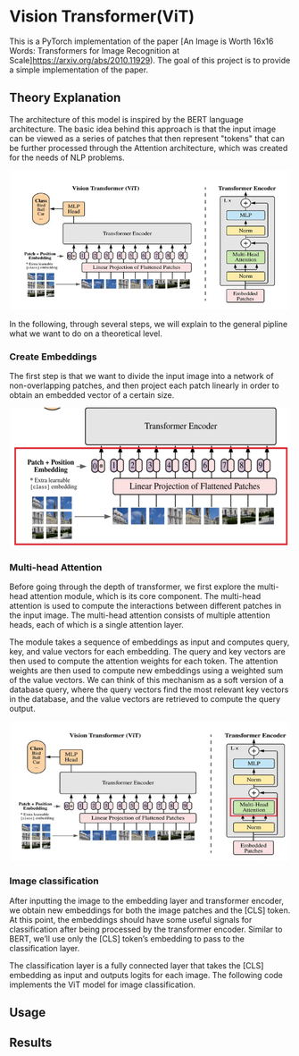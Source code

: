 # Vision Transformer(ViT) <a name="ViT"></a>

This is a PyTorch implementation of the paper [An Image is Worth 16x16 Words: Transformers for Image Recognition at Scale]https://arxiv.org/abs/2010.11929). The goal of this project is to provide a simple implementation of the paper.

## Theory Explanation <a name="TE"></a>
The architecture of this model is inspired by the BERT language architecture. 
The basic idea behind this approach is that the input image can be viewed as a series of patches that then represent "tokens" that can be further processed through the Attention architecture, which was created for the needs of NLP problems.

<p align="center">
  <img width="500" height="250" src="./theory_imgs/arch.jpg" />
</p>

In the following, through several steps, we will explain to the general pipline what we want to do on a theoretical level.

### Create Embeddings <a name="Emb"></a>

The first step is that we want to divide the input image into a network of non-overlapping patches, and then project each patch linearly in order to obtain an embedded vector of a certain size.

<p align="center">
  <img width="500" height="250" src="./theory_imgs/embedding.PNG" />
</p>

### Multi-head Attention <a name="MHA"></a>

Before going through the depth of transformer, we first explore the multi-head attention module, 
which is its core component. The multi-head attention is used to compute the interactions between 
different patches in the input image. The multi-head attention consists of multiple attention heads, 
each of which is a single attention layer.

The module takes a sequence of embeddings as input and computes query, key, and 
value vectors for each embedding. The query and key vectors are then used to compute the 
attention weights for each token. The attention weights are then used to compute new 
embeddings using a weighted sum of the value vectors. We can think of this mechanism as a 
soft version of a database query, where the query vectors find the most relevant key vectors in the database, 
and the value vectors are retrieved to compute the query output.

<p align="center">
  <img width="500" height="250" src="./theory_imgs/MHA.PNG" />
</p>

### Image classification <a name="CLS"></a>

After inputting the image to the embedding layer and transformer encoder, 
we obtain new embeddings for both the image patches and the [CLS] token. At this point, 
the embeddings should have some useful signals for classification after being processed by the transformer encoder. 
Similar to BERT, we’ll use only the [CLS] token’s embedding to pass to the classification layer.

The classification layer is a fully connected layer that takes the [CLS] embedding as input and 
outputs logits for each image. The following code implements the ViT model for image classification.

## Usage

## Results